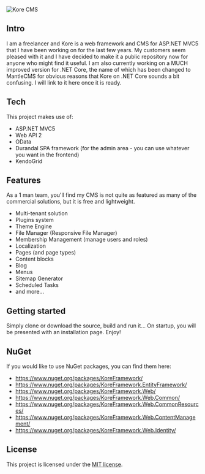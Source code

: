 ![Kore CMS](https://github.com/Widecommerce/kore-cms/blob/master/KoreCMS/Media/kore-logo-dark.png)

## Intro

I am a freelancer and Kore is a web framework and CMS for ASP.NET MVC5 that I have been working on for the last few years. My customers seem pleased with it and I have decided to make it a public repository now for anyone who might find it useful. I am also currently working on a MUCH improved version for .NET Core, the name of which has been changed to MantleCMS for obvious reasons that Kore on .NET Core sounds a bit confusing. I will link to it here once it is ready.

## Tech

This project makes use of:

- ASP.NET MVC5
- Web API 2
- OData
- Durandal SPA framework (for the admin area - you can use whatever you want in the frontend)
- KendoGrid

## Features

As a 1 man team, you'll find my CMS is not quite as featured as many of the commercial solutions, but it is free and lightweight.

- Multi-tenant solution
- Plugins system
- Theme Engine
- File Manager (Responsive File Manager)
- Membership Management (manage users and roles)
- Localization
- Pages (and page types)
- Content blocks
- Blog
- Menus
- Sitemap Generator
- Scheduled Tasks
- and more...

## Getting started

Simply clone or download the source, build and run it... On startup, you will be presented with an installation page. Enjoy!

## NuGet

If you would like to use NuGet packages, you can find them here:

- https://www.nuget.org/packages/KoreFramework/
- https://www.nuget.org/packages/KoreFramework.EntityFramework/
- https://www.nuget.org/packages/KoreFramework.Web/
- https://www.nuget.org/packages/KoreFramework.Web.Common/
- https://www.nuget.org/packages/KoreFramework.Web.CommonResources/
- https://www.nuget.org/packages/KoreFramework.Web.ContentManagement/
- https://www.nuget.org/packages/KoreFramework.Web.Identity/

## License

This project is licensed under the [MIT license](LICENSE.txt).
